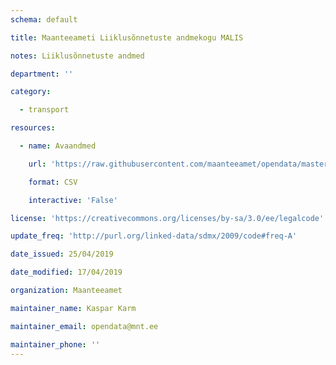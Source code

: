 ```yaml
---
schema: default

title: Maanteeameti Liiklusõnnetuste andmekogu MALIS

notes: Liiklusõnnetuste andmed

department: ''

category:

  - transport

resources:

  - name: Avaandmed

    url: 'https://raw.githubusercontent.com/maanteeamet/opendata/master/MALIS/Inimkannatanutega_liiklusonnetused.csv'

    format: CSV

    interactive: 'False'

license: 'https://creativecommons.org/licenses/by-sa/3.0/ee/legalcode'

update_freq: 'http://purl.org/linked-data/sdmx/2009/code#freq-A'

date_issued: 25/04/2019

date_modified: 17/04/2019

organization: Maanteeamet

maintainer_name: Kaspar Karm

maintainer_email: opendata@mnt.ee

maintainer_phone: ''
---
```

